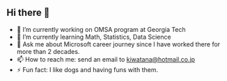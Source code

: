 ## Hi there 👋

<!--
**iptracej-education/iptracej-education** is a ✨ _special_ ✨ repository because its `README.md` (this file) appears on your GitHub profile.

Here are some ideas to get you started:
-->

- 🔭 I’m currently working on OMSA program at Georgia Tech 
- 🌱 I’m currently learning Math, Statistics, Data Science 
- 💬 Ask me about Microsoft career journey since I have worked there for more than 2 decades. 
- 📫 How to reach me: send an email to kiwatana@hotmail.co.jp
- ⚡ Fun fact: I like dogs and having funs with them. 

